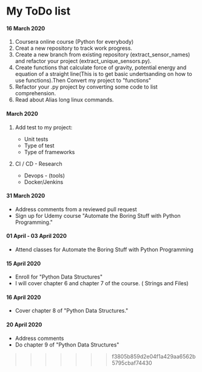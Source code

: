 # My ToDo list                           
#### 16 March 2020
1. Coursera online course (Python for everybody)                                    
2. Creat a new repository to track  work progress.
3. Create a new branch from existing repository (extract_sensor_names) and refactor your project (extract_unique_sensors.py).
4. Create functions that calculate force of gravity, potential energy and equation of a straight line(This is to get basic undertsanding on how to use functions).Then Convert my project to "functions" 
5. Refactor your .py project by converting some code to list comprehension.
6. Read about Alias long linux 
commands.
####  March 2020
1. Add test to my project:
   - Unit tests
   - Type of test
   - Type of frameworks

2.  CI / CD - Research
    - Devops - (tools)
    - Docker/Jenkins

#### 31 March 2020
- Address comments from a reviewed pull request
- Sign up for Udemy course "Automate the Boring Stuff with Python Programming."
#### 01 April - 03 April 2020
- Attend classes for Automate the Boring Stuff with Python Programming

#### 15 April 2020
- Enroll for "Python Data Structures"
- I will cover chapter 6 and chapter 7 of the course. ( Strings and Files)
#### 16 April 2020
- Cover chapter 8 of "Python Data Structures."
#### 20 April 2020
- Address comments
- Do chapter 9 of "Python Data Structures"
>>>>>>> f3805b859d2e04f1a429aa6562b5795cbaf74430
